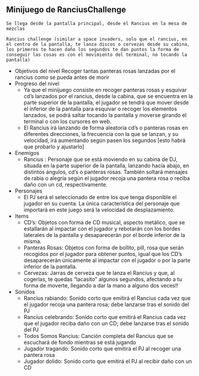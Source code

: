 ## Minijuego de RanciusChallenge

    Se llega desde la pantalla principal, desde el Rancius en la mesa de mezclas

    Rancius challenge (similar a space invaders, solo que el rancius, en el centro de la pantalla, te lanza discos o cervezas desde su cabina, los primeros te hacen daño los segundos te dan puntos la forma de conseguir las cosas es con el movimiento del terminal, no tocando la pantalla)

* Objetivos del nivel
  Recoger tantas panteras rosas lanzadas por el rancius como se pueda antes de morir
* Progreso del nivel
  * Ya que el minijuego consiste en recoger panteras rosas y esquivar cd’s lanzados por el rancius, desde la cabina, que se encuentra en la parte superior de la pantalla, el jugador se tendrá que mover desde el inferior de la pantalla para esquivar o recoger los elementos lanzados, se podrá saltar tocando la pantalla y moverse girando el terminal o con los cursores en web.
  * El Rancius irá lanzando de forma aleatoria cd’s o panteras rosas en diferentes direcciones, la frecuencia con la que se lanzan, y su velocidad, irá aumentando según pasen los segundos [esto habrá que probarlo y ajustarlo]
* Enemigos
  * Rancius : Personaje que se está moviendo en su cabina de DJ, situada en la parte superior de la pantalla, lanzando hacia abajo, en distintos ángulos, cd’s o panteras rosas. También soltará mensajes de rabia o alegría según el jugador recoja una pantera rosa o reciba daño con un cd, respectivamente.
* Personajes
  * El PJ será el seleccionado de entre los que tenga disponible el jugador en su cuenta. La única característica del personaje que importará en este juego será la velocidad de desplazamiento.
* Items
  * CD’s: Objetos con forma de CD musical, aspecto metálico, que se estallarán al impactar con el jugador y rebotarán con los bordes laterales de la pantalla y desaparecerán por el borde inferior de la misma.
  * Panteras Rosas: Objetos con forma de bollito, pill, rosa que serán recogidos por el jugador para obtener puntos, igual que los CD’s desaparecerán únicamente al impactar con el jugador o por la parte inferior de la pantalla.
  * Cervezas: Jarras de cerveza que te lanza el Rancius y que, al cogerlas, te quedas “lacasito” algunos segundos, afectando a tu forma de moverte, llegando a dar la mano a alguno dos veces!!
* Sonidos
  * Rancius rabiando: Sonido corto que emitirá el Rancius cada vez que el jugador recoja una pantera rosa; debe lanzarse tras el sonido del PJ
  * Rancius celebrando: Sonido corto que emitirá el Rancius cada vez que el jugador reciba daño con un CD; debe lanzarse tras el sonido del PJ
  * Todos Somos Rancius: Canción completa del Rancius que se escuchará de fondo mientras se está jugando
  * Jugador tragando: Sonido corto que emitirá el PJ al recoger una pantera rosa
  * Jugador dolido: Sonido corto que emitirá el PJ al recibir daño con un CD
